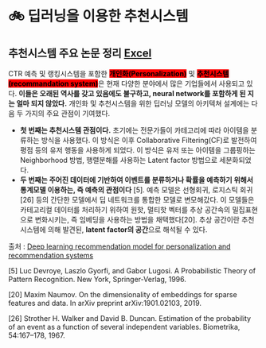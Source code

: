 # 🚲 딥러닝을 이용한 추천시스템

## 추천시스템 주요 논문 정리 [Excel](https://docs.google.com/spreadsheets/d/17b2I-YULBU\_T6BraaF1OaHKrpL8C3UHr/edit?usp=sharing\&ouid=100771149322546583847\&rtpof=true\&sd=true)



CTR 예측 및 랭킹시스템을 포함한 <mark style="background-color:red;">**개인화(Personalization)**</mark> 및 <mark style="background-color:red;">**추천시스템(recommandation system)**</mark>은 현재 다양한 분야에서 많은 기업들에서 사용되고 있다. **이들은 오래된 역사를 갖고 있음에도 불구하고, neural network를 포함하게 된 지는 얼마 되지 않았다.** 개인화 및 추천시스템을 위한 딥러닝 모델의 아키텍쳐 설계에는 다음 두 가지의 주요 관점이 기여했다.

* **첫 번째는 추천시스템 관점이다.** 초기에는 전문가들이 카테고리에 따라 아이템을 분류하는 방식을 사용했다. 이 방식은 이후 Collaborative Filtering(CF)로 발전하여 평점 등의 유저 행동을 사용하게 되었다. 이 방식은 유저 또는 아이템을 그룹핑하는 Neighborhood 방법, 행렬분해를 사용하는 Latent factor 방법으로 세분화되었다.
* **두 번째는 주어진 데이터에 기반하여 이벤트를 분류하거나 확률을 예측하기 위해서 통계모델 이용하는, 즉 예측의 관점이다** \[5]. 예측 모델은 선형회귀, 로지스틱 회귀\[26] 등의 간단한 모델에서 딥 네트워크를 통합한 모델로 변모해갔다. 이 모델들은 카테고리컬 데이터를 처리하기 위하여 원핫, 멀티핫 벡터를 추상 공간속의 밀집표현으로 변화시키는, 즉 임베딩을 사용하는 방법을 채택했다\[20]. 추상 공간이란 추천시스템에 의해 발견된, **latent factor의 공간**으로 해석될 수 있다.

출처 : [Deep learning recommendation model for personalization and recommendation systems](https://arxiv.org/pdf/1906.00091.pdf)

\[5] Luc Devroye, Laszlo Gyorfi, and Gabor Lugosi. A Probabilistic Theory of Pattern Recognition. New York, Springer-Verlag, 1996.

\[20] Maxim Naumov. On the dimensionality of embeddings for sparse features and data. In arXiv preprint arXiv:1901.02103, 2019.

\[26] Strother H. Walker and David B. Duncan. Estimation of the probability of an event as a function of several independent variables. Biometrika, 54:167–178, 1967.

